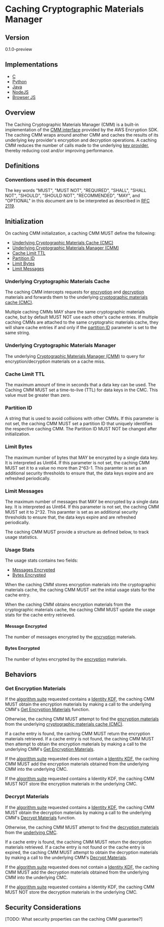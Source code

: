[//]: # (Copyright 2019 Amazon.com, Inc. or its affiliates. All Rights Reserved.)
[//]: # (SPDX-License-Identifier: CC-BY-SA-4.0)

# Caching Cryptographic Materials Manager

## Version

0.1.0-preview

## Implementations

- [C](https://github.com/aws/aws-encryption-sdk-c/blob/master/include/aws/cryptosdk/cache.h)
- [Python](https://github.com/aws/aws-encryption-sdk-python/blob/master/src/aws_encryption_sdk/materials_managers/caching.py)
- [Java](https://github.com/aws/aws-encryption-sdk-java/blob/master/src/main/java/com/amazonaws/encryptionsdk/caching/CachingCryptoMaterialsManager.java)
- [NodeJS](https://github.com/awslabs/aws-encryption-sdk-javascript/blob/master/modules/caching-materials-manager-node/src/caching_materials_manager_node.ts)
- [Browser JS](https://github.com/awslabs/aws-encryption-sdk-javascript/blob/master/modules/caching-materials-manager-browser/src/caching_materials_manager_browser.ts)

## Overview

The Caching Cryptographic Materials Manager (CMM) is a built-in implementation of the [CMM interface](#cmm-interface.md) provided by the AWS Encryption SDK.
The caching CMM wraps around another CMM and caches the results of its underlying key provider's encryption and decryption operations.
A caching CMM reduces the number of calls made to the underlying [key provider](#key-provider.md), thereby reducing cost and/or improving performance.

## Definitions

### Conventions used in this document

The key words "MUST", "MUST NOT", "REQUIRED", "SHALL", "SHALL NOT", "SHOULD", "SHOULD NOT", "RECOMMENDED", "MAY", and "OPTIONAL"
in this document are to be interpreted as described in [RFC 2119](https://tools.ietf.org/html/rfc2119).

## Initialization

On caching CMM initialization, a caching CMM MUST define the following:

- [Underlying Cryptographic Materials Cache (CMC)](#underlying-cryptographic-materials-cache)
- [Underlying Cryptographic Materials Manager (CMM)](#underlying-cryptographic-materials-manager)
- [Cache Limit TTL](#cache-limit-ttl)
- [Partition ID](#partition-id)
- [Limit Bytes](#limit-bytes)
- [Limit Messages](#limit-messages)

### Underlying Cryptographic Materials Cache

The caching CMM intercepts requests for [encryption](#cmm-interface.md#encryption-materials-request) and
[decryption](#cmm-interface.md#decrypt-materials-request) materials
and forwards them to the underlying [cryptographic materials cache (CMC)](#TODO).

Multiple caching CMMs MAY share the same cryptographic materials cache,
but by default MUST NOT use each other's cache entries.
If multiple caching CMMs are attached to the same cryptograhic materials cache,
they will share cache entries if and only if the [partition ID](#partition-id) parameter is set to the same string.

### Underlying Cryptographic Materials Manager

The underlying [Cryptographic Materials Manager (CMM)](#cmm-interface.md#supported-cmms)
to query for encryption/decryption materials on a cache miss.

### Cache Limit TTL

The maximum amount of time in seconds that a data key can be used.
The Caching CMM MUST set a time-to-live (TTL) for data keys in the CMC.
This value must be greater than zero.

### Partition ID

A string that is used to avoid collisions with other CMMs.
If this parameter is not set, the caching CMM MUST set a partition ID
that uniquely identifies the respective caching CMM.
The Partition ID MUST NOT be changed after initialization.

### Limit Bytes

The maximum number of bytes that MAY be encrypted by a single data key.
It is interpreted as Uint64.
If this parameter is not set, the caching CMM MUST set it to a value no more than 2^63-1.
This paramter is set as an additional security thresholds to ensure that,
the data keys expire and are refreshed periodically.

### Limit Messages

The maximum number of messages that MAY be encrypted by a single data key.
It is interpreted as Uint64.
If this parameter is not set, the caching CMM MUST set it to 2^32.
This paramter is set as an additional security thresholds to ensure that,
the data keys expire and are refreshed periodically.

The caching CMM MUST provide a structure as defined below,
to track usage statistics.

### Usage Stats

The usage stats contains two fields:

- [Messages Encrypted](#messages-encrypted.md)
- [Bytes Encrypted](#bytes-encrypted.md)

When the caching CMM stores encryption materials into the cryptographic materials cache,
the caching CMM MUST set the initial usage stats for the cache entry.

When the caching CMM obtains encryption materials from the cryptographic materials cache,
the caching CMM MUST update the usage stats for the cache entry retrieved.

#### Message Encrypted

The number of messages encrypted by the [encryption](#data-strucutres.md#encryption-materials) materials.

#### Bytes Encrypted

The number of bytes encrypted by the [encryption](#data-strucutres.md#encryption-materials) materials.

## Behaviors

### Get Encryption Materials

If the [algorithm suite](#algorithm-suites.md) requested contains a [Identity KDF](#algorithm-suites.md#identity-kdf),
the caching CMM MUST obtain the encryption materials by making a call to the underlying CMM's [Get Encryption Materials](#cmm-interface.md#get-encryption-materials) function.

Otherwise, the caching CMM MUST attempt to find the [encryption materials](#structures.md#encryption-materials)
from the underlying [cryptographic materials cache (CMC)](#underlying-cryptographic-materials-cache).

If a cache entry is found, the caching CMM MUST return the encryption materials retrieved.
If a cache entry is not found, the caching CMM MUST then attempt to obtain the encryption materials
by making a call to the underlying CMM's [Get Encryption Materials](#cmm-interface.md#get-encryption-materials).

If the [algorithm suite](#algorithm-suites.md) requested does not contain a [Identity KDF](#algorithm-suites.md#identity-kdf),
the caching CMM MUST add the encryption materials obtained from the underlying CMM into the underlying CMC.

If the [algorithm suite](#algorithm-suites.md) requested contains a Identity KDF,
the caching CMM MUST NOT store the encryption materials in the underlying CMC.

### Decrypt Materials

If the [algorithm suite](#algorithm-suites.md) requested contains a [Identity KDF](#algorithm-suites.md#identity-kdf),
the caching CMM MUST obtain the decryption materials by making a call to the underlying CMM's [Decrypt Materials](#cmm-interface.md#decrypt-materials) function.

Otherwise, the caching CMM MUST attempt to find the [decryption materials](#structures.md#decryption-materials)
from the [underlying CMC](#underlying-cryptographic-materials-cache).

If a cache entry is found, the cachimg CMM MUST return the decryption materials retrieved.
If a cache entry is not found or the cache entry is expired, the caching CMM MUST attempt to obtain the decryption materials
by making a call to the underlying CMM's [Decrypt Materials](#cmm-interface.md#decrypt-materials).

If the [algorithm suite](#algorithm-suites.md) requested does not contain a [Identity KDF](#algorithm-suites.md#identity-kdf),
the caching CMM MUST add the decryption materials obtained from the underlying CMM into the underlying CMC.

If the [algorithm suite](#algorithm-suites.md) requested contains a Identity KDF,
the caching CMM MUST NOT store the decryption materials in the underlying CMC.

## Security Considerations

[TODO: What security properties can the caching CMM guarantee?]

